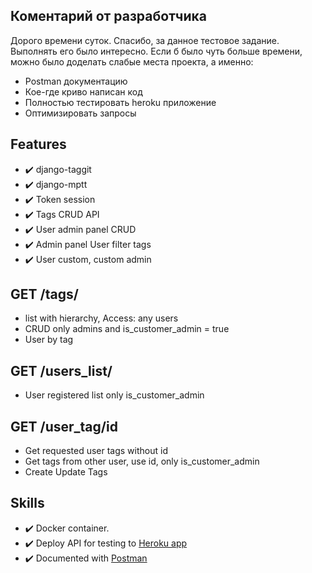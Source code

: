 
## Коментарий от разработчика
Дорого времени суток. Спасибо, за данное тестовое задание. Выполнять его было интересно. 
Если б было чуть больше времени, можно было доделать слабые места проекта, а именно:
- Postman документацию
- Кое-где криво написан код
- Полностью тестировать heroku приложение 
- Оптимизировать запросы

## Features
- :heavy_check_mark: django-taggit
- :heavy_check_mark: django-mptt
- :heavy_check_mark: Token session
- :heavy_check_mark: Tags CRUD API
- :heavy_check_mark:  User admin panel CRUD
- :heavy_check_mark: Admin panel User filter tags
- :heavy_check_mark: User custom, custom admin
 
 ## GET /tags/
- list with hierarchy, Access: any users
- CRUD only admins and is_customer_admin = true
- User by tag

## GET /users_list/
- User registered list only is_customer_admin

## GET /user_tag/id
- Get requested user tags without id
- Get tags from other user, use id, only is_customer_admin
- Create Update Tags

## Skills
- :heavy_check_mark: Docker container.
- :heavy_check_mark:  Deploy API for testing to [Heroku app](https://sleepy-beach-16058.herokuapp.com/)
- :heavy_check_mark:  Documented with [Postman](https://documenter.getpostman.com/view/9950425/TVmV6uJ6#de0a46d8-b378-4b16-a285-718e3c738613)
